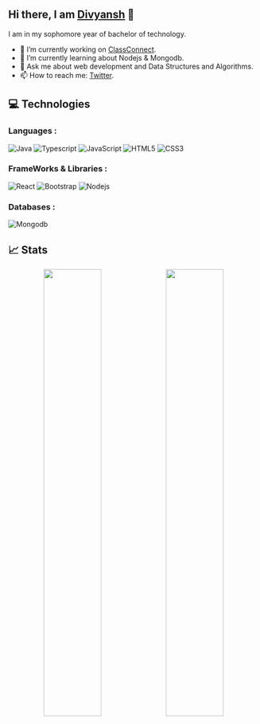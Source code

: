 ## Hi there, I am [Divyansh](https://divyanshraj.onrender.com/) 👋

I am in my sophomore year of bachelor of technology. 
- 🔭 I’m currently working on [ClassConnect](https://github.com/divyanshraj0408/ClassConnect).
- 🌱 I’m currently learning about Nodejs & Mongodb.
- 💬 Ask me about web development and Data Structures and Algorithms.
- 📫 How to reach me: [Twitter](https://twitter.com/divyanshraj04).

## 💻 Technologies

### Languages :
![Java](https://img.shields.io/badge/-Java-E34A86?style=flat-square&logo=java)
![Typescript](https://img.shields.io/badge/-TypeScript-E34A86?style=flat-square&logo=typescript)
![JavaScript](https://img.shields.io/badge/-JavaScript-black?style=flat-square&logo=javascript)
![HTML5](https://img.shields.io/badge/-HTML5-E34F26?style=flat-square&logo=html5&logoColor=white)
![CSS3](https://img.shields.io/badge/-CSS3-1572B6?style=flat-square&logo=css3)
### FrameWorks & Libraries : 
![React](https://img.shields.io/badge/-React-black?style=flat-square&logo=react)
![Bootstrap](https://img.shields.io/badge/-Bootstrap-563D7C?style=flat-square&logo=bootstrap)
![Nodejs](https://img.shields.io/badge/-nodejs-E34A86?style=flat-square&logo=npm)
### Databases :
![Mongodb](https://img.shields.io/badge/-mongodb-E34A86?style=flat-square&logo=mongodb)

## 📈 Stats
<p align="center">
	
  <img width="48%" src="https://github-readme-stats.vercel.app/api?username=divyanshraj0408&show_icons=true&theme=tokyonight" />
  <img width="48%" src="https://github-readme-streak-stats.herokuapp.com/?user=divyanshraj0408&theme=tokyonight" />
</p>
<!--
**divyanshraj0408/divyanshraj0408** is a ✨ _special_ ✨ repository because its `README.md` (this file) appears on your GitHub profile.

Here are some ideas to get you started:

- 🔭 I’m currently working on ...
- 🌱 I’m currently learning ...
- 👯 I’m looking to collaborate on ...
- 🤔 I’m looking for help with ...
- 💬 Ask me about ...
- 📫 How to reach me: ...
- 😄 Pronouns: ...
- ⚡ Fun fact: ...
-->
